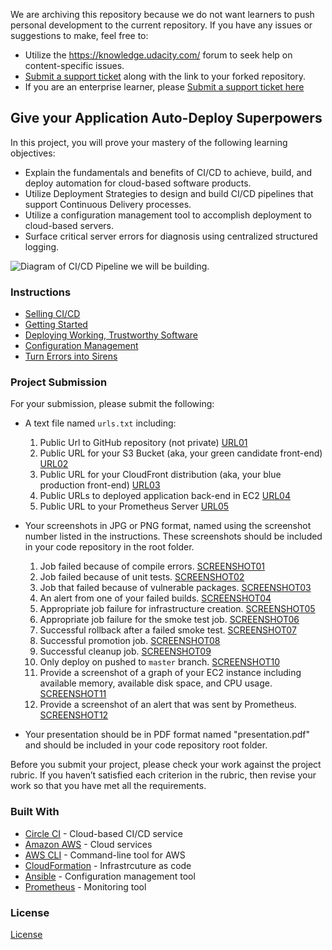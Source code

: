 We are archiving this repository because we do not want learners to push personal development to the current repository. If you have any issues or suggestions to make, feel free to:
- Utilize the https://knowledge.udacity.com/ forum to seek help on content-specific issues.
- [Submit a support ticket](https://udacity.zendesk.com/hc/en-us/requests/new) along with the link to your forked repository. 
- If you are an enterprise learner, please [Submit a support ticket here](https://udacityenterprise.zendesk.com/hc/en-us/requests/new?ticket_form_id=360000279131)

## Give your Application Auto-Deploy Superpowers

In this project, you will prove your mastery of the following learning objectives:

- Explain the fundamentals and benefits of CI/CD to achieve, build, and deploy automation for cloud-based software products.
- Utilize Deployment Strategies to design and build CI/CD pipelines that support Continuous Delivery processes.
- Utilize a configuration management tool to accomplish deployment to cloud-based servers.
- Surface critical server errors for diagnosis using centralized structured logging.

![Diagram of CI/CD Pipeline we will be building.](udapeople.png)

### Instructions

* [Selling CI/CD](instructions/0-selling-cicd.md)
* [Getting Started](instructions/1-getting-started.md)
* [Deploying Working, Trustworthy Software](instructions/2-deploying-trustworthy-code.md)
* [Configuration Management](instructions/3-configuration-management.md)
* [Turn Errors into Sirens](instructions/4-turn-errors-into-sirens.md)



### Project Submission

For your submission, please submit the following:

- A text file named `urls.txt` including:
  1. Public Url to GitHub repository (not private) [URL01](https://github.com/Trinhnt3027/udacity-devops-project3-CICD)
  1. Public URL for your S3 Bucket (aka, your green candidate front-end) [URL02](http://udapeople-ff7544b.s3.amazonaws.com/index.html)
  1. Public URL for your CloudFront distribution (aka, your blue production front-end) [URL03](http://d2e4p47n71t7nd.cloudfront.net/)
  1. Public URLs to deployed application back-end in EC2 [URL04](http://ec2-52-3-235-133.compute-1.amazonaws.com:3030)
  1. Public URL to your Prometheus Server [URL05](http://ec2-3-83-120-13.compute-1.amazonaws.com:9090/targets)
- Your screenshots in JPG or PNG format, named using the screenshot number listed in the instructions. These screenshots should be included in your code repository in the root folder.
  1. Job failed because of compile errors. [SCREENSHOT01](screenshots/SCR01_build_backend_failed.JPG)
  1. Job failed because of unit tests. [SCREENSHOT02](screenshots/SCR02_test_backend_failed.JPG)
  1. Job that failed because of vulnerable packages. [SCREENSHOT03](screenshots/SCR03_scan_backend_failed.JPG)
  1. An alert from one of your failed builds. [SCREENSHOT04](screenshots/SCR04_failed_alert.png)
  1. Appropriate job failure for infrastructure creation. [SCREENSHOT05](screenshots/SCR05_deploy_backend_fail.JPG)
  1. Appropriate job failure for the smoke test job. [SCREENSHOT06](screenshots/SCR06_smock_test_front_fail.JPG)
  1. Successful rollback after a failed smoke test. [SCREENSHOT07](screenshots/SCR07_rollback_success.JPG)
  1. Successful promotion job. [SCREENSHOT08](screenshots/SCR08_update_clountfront.JPG)
  1. Successful cleanup job. [SCREENSHOT09](screenshots/SCR09_cleanup_success.JPG)
  1. Only deploy on pushed to `master` branch. [SCREENSHOT10](screenshots/SCR10_build_dev-branch.JPG)
  1. Provide a screenshot of a graph of your EC2 instance including available memory, available disk space, and CPU usage. [SCREENSHOT11](screenshots/SCR11_prometheus_graph.png)
  1. Provide a screenshot of an alert that was sent by Prometheus. [SCREENSHOT12](screenshots/SCR12_alert_email.JPG)

- Your presentation should be in PDF format named "presentation.pdf" and should be included in your code repository root folder. 

Before you submit your project, please check your work against the project rubric. If you haven’t satisfied each criterion in the rubric, then revise your work so that you have met all the requirements. 

### Built With

- [Circle CI](www.circleci.com) - Cloud-based CI/CD service
- [Amazon AWS](https://aws.amazon.com/) - Cloud services
- [AWS CLI](https://aws.amazon.com/cli/) - Command-line tool for AWS
- [CloudFormation](https://aws.amazon.com/cloudformation/) - Infrastrcuture as code
- [Ansible](https://www.ansible.com/) - Configuration management tool
- [Prometheus](https://prometheus.io/) - Monitoring tool

### License

[License](LICENSE.md)
